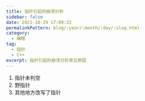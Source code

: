 ```yaml
---
title: 指针引起的崩溃分析
sidebar: false
date: 2021-10-29 17:09:22
permalinkPattern: blog/:year/:month/:day/:slug.html  
category: 
  - 编程
tag: 
  - 指针
  - C++  
excerpt: 指针引起的崩溃分析常见原因
---
```


1. 指针未判空
2. 野指针
3. 其他地方改写了指针
